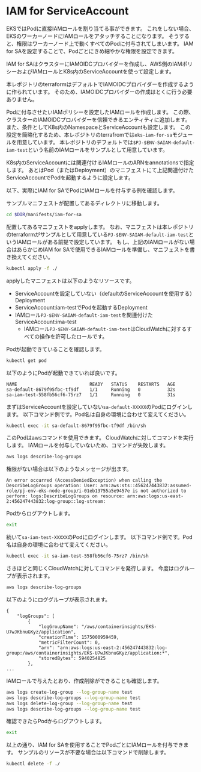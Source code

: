 # IAM for ServiceAccount

EKSではPodに直接IAMロールを割り当てる事ができます。
これをしない場合、EKSのワーカーノードにIAMロールをアタッチすることになります。
そうすると、権限はワーカーノード上で動くすべてのPodに付与されてしまいます。
IAM for SAを設定することで、Podごとにきめ細やかな権限を設定できます。

IAM for SAはクラスターにIAMOIDCプロバイダーを作成し、AWS側のIAMポリシーおよびIAMロールとK8s内のServiceAccountを使って設定します。

本レポジトリのterraformはデフォルトでIAMOIDCプロバイダーを作成するように作られています。
そのため、IAMOIDCプロバイダーの作成はとくに行う必要ありません。

Podに付与させたいIAMポリシーを設定したIAMロールを作成します。
この際、クラスターのIAMOIDCプロバイダーを信頼できるエンティティに追加します。
また、条件としてK8s内のNamespaceとServiceAccountも設定します。
この設定を簡略化するため、本レポジトリのterrafromでは`eks-iam-for-sa`モジュールを用意しています。
本レポジトリのデフォルトでは`$PJ-$ENV-SAIAM-default-iam-test`という名前のIAMロールをサンプルとして用意しています。

K8s内のServiceAccountには関連付けるIAMロールのARNをannotationsで指定します。
あとはPod（またはDeployment）のマニフェストにて上記関連付けたServiceAccountでPodを起動するように設定します。

以下、実際にIAM for SAでPodにIAMロールを付与する例を確認します。

サンプルマニフェストが配置してあるディレクトリに移動します。

``` sh
cd $DIR/manifests/iam-for-sa
```

配置してあるマニフェストをapplyします。
なお、マニフェストは本レポジトリのterraformがサンプルとして用意している`PJ-$ENV-SAIAM-default-iam-test`というIAMロールがある前提で設定しています。
もし、上記のIAMロールがない場合はあらかじめIAM for SAで使用できるIAMロールを準備し、マニフェストを書き換えてください。

``` sh
kubectl apply -f ./
```

applyしたマニフェストは以下のようなリソースです。

- ServiceAccountを設定していない（defaultのServiceAccountを使用する）Deployment
- ServiceAccount:iam-testでPodを起動するDeployment
- IAMロール`PJ-$ENV-SAIAM-default-iam-test`を関連付けたServiceAccount:ima-test
  - IAMロール`PJ-$ENV-SAIAM-default-iam-test`はCloudWatchに対するすべての操作を許可したロールです。

Podが起動できていることを確認します。

``` sh
kubectl get pod
```

以下のようにPodが起動できていれば良いです。

```
NAME                           READY   STATUS    RESTARTS   AGE
sa-default-8679f95fbc-tf9df    1/1     Running   0          32s
sa-iam-test-558fb56cf6-75rz7   1/1     Running   0          31s
```

まずはServiceAccountを設定していない`sa-default-XXXXX`のPodにログインします。
以下コマンド例です。Pod名は自身の環境に合わせて変えてください。

``` sh
kubectl exec -it sa-default-8679f95fbc-tf9df /bin/sh
```

このPodはawsコマンドを使用できます。
CloudWatchに対してコマンドを実行します。
IAMロールを付与していないため、コマンドが失敗します。

``` sh
aws logs describe-log-groups
```

権限がない場合は以下のようなメッセージが出ます。

```
An error occurred (AccessDeniedException) when calling the DescribeLogGroups operation: User: arn:aws:sts::456247443832:assumed-role/pj-env-eks-node-group/i-01eb13755a5e9457e is not authorized to perform: logs:DescribeLogGroups on resource: arn:aws:logs:us-east-2:456247443832:log-group::log-stream:
```

Podからログアウトします。

``` sh
exit
```

続いて`sa-iam-test-XXXXX`のPodにログインします。
以下コマンド例です。Pod名は自身の環境に合わせて変えてください。

``` sh
kubectl exec -it sa-iam-test-558fb56cf6-75rz7 /bin/sh
```

さきほどと同じくCloudWatchに対してコマンドを発行します。
今度はログループが表示されます。

``` sh
aws logs describe-log-groups
```

以下のようにロググループが表示されます。

```
{
    "logGroups": [
        {
            "logGroupName": "/aws/containerinsights/EKS-U7wJKbnuGKyz/application",
            "creationTime": 1575000959459,
            "metricFilterCount": 0,
            "arn": "arn:aws:logs:us-east-2:456247443832:log-group:/aws/containerinsights/EKS-U7wJKbnuGKyz/application:*",
            "storedBytes": 5940254825
        },
...
```

IAMロールで与えたとおり、作成削除ができることも確認します。

``` sh
aws logs create-log-group --log-group-name test
aws logs describe-log-groups --log-group-name test
aws logs delete-log-group --log-group-name test
aws logs describe-log-groups --log-group-name test
```

確認できたらPodからログアウトします。

``` sh
exit
```

以上の通り、IAM for SAを使用することでPodごとにIAMロールを付与できます。
サンプルのリソースが不要な場合は以下コマンドで削除します。

``` sh
kubectl delete -f ./
```
